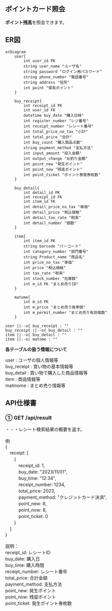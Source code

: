 ## ポイントカード照会

**ポイント残高**を照会できます。

## ER図

```mermaid
erDiagram
    user{
        int user_id PK
        string user_name "ユーザ名"
        string password "ログイン用パスワード"
        string phone_number "電話番号"
        string address "住所"
        int point "保有ポイント"
    }

    buy_receipt{
        int receipt_id PK
        int user_id FK
        datetime buy_date "購入日時"
        int register_number "レジ番号"
        int receipt_number "レシート番号"
        int total_price_no_tax "小計"
        int total_price "合計"
        int buy_count "購入商品点数"
        string payment_method "支払方法"
        int input_amount "投入金額"
        int output_change "お釣り金額"
        int point_new "発生ポイント"
        int point_now "残高ポイント"
        int point_ticket "ポイント券発券枚数"
    }

    buy_detail{
        int detail_id PK
        int receipt_id FK
        int item_id FK
        int detail_price_no_tax "単価"
        int detail_price "税込価格"
        int detail_tax_rate "税率"
        int detail_number "個数"
    }

    item{
        int item_id PK
        string barcode "バーコード"
        int category_number "部門番号"
        string Product_name "商品名"
        int price_no_tax "単価"
        int price "税込価格"
        int tax_rate "税率"
        int stock_number "在庫数"
        int m_id FK "まとめ売りID"
    }

    matome{
        int m_id PK
        int m_price "まとめ売り後単価"
        int m_permit_number "まとめ売り有効個数"
    }

user ||--o{ buy_receipt : ""
buy_receipt ||--o{ buy_detail : ""
item ||--o{ buy_detail : ""
item ||--o| matome : ""

```

**各テーブルの扱う情報について**

user : ユーザの個人情報等<br>
buy_receipt : 買い物の基本情報等<br>
buy_detail : 買い物で購入した商品情報等<br>
item : 商品情報等<br>
matmome : まとめ売り情報等<br>


## API仕様書

### ① GET /api/result
・・・レシート検索結果の概要を返す。
<br><br>
例<br>
{<br>
　receipt: [<br>
　　{<br>
　　　receipt_id: 1,<br>
　　　buy_date: "2023/11/01",<br>
　　　buy_time: "12:34",<br>
　　　receipt_number: 1234,<br>
　　　total_price: 2023,<br>
　　　payment_method: "クレジットカード決済",<br>
　　　point_new: 8,<br>
　　　point_now: 8,<br>
　　　point_ticket: 0<br>
　　}<br>
　]<br>
}<br>
<br>
説明：<br>
receipt_id: レシートID<br>
buy_date: 購入日<br>
buy_time: 購入時間<br>
receipt_number: レシート番号<br>
total_price: 合計金額<br>
payment_method: 支払方法<br>
point_new: 発生ポイント<br>
point_now: 残留ポイント<br>
point_ticket: 発生ポイント券枚数<br>
